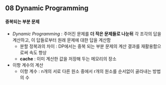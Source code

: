 ## 08 Dynamic Programming 

#### 중복되는 부분 문제 

- _Dynamic Programming_ : 주어진 문제를 __더 작은 문제들로 나눈뒤__ 각 조각의 답을 계산하고, 이 답들로부터 원래 문제에 대한 답을 계산함
  - 분할 정복과의 차이 : DP에서는 중복 되는 부분 문제의 계산 결과를 재활용함으로써 속도 향상 
  - __cache__ : 이미 계산한 값을 저장해 두는 메모리의 장소 
- 이항 계수의 계산
  - 이항 계수 : n개의 서로 다른 원소 중에서 r개의 원소를 순서없이 골라내는 방법의 수 